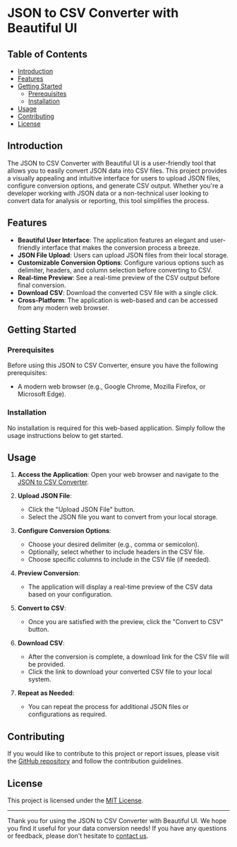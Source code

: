 # JSON to CSV Converter with Beautiful UI

## Table of Contents
- [Introduction](#introduction)
- [Features](#features)
- [Getting Started](#getting-started)
  - [Prerequisites](#prerequisites)
  - [Installation](#installation)
- [Usage](#usage)
- [Contributing](#contributing)
- [License](#license)

## Introduction

The JSON to CSV Converter with Beautiful UI is a user-friendly tool that allows you to easily convert JSON data into CSV files. This project provides a visually appealing and intuitive interface for users to upload JSON files, configure conversion options, and generate CSV output. Whether you're a developer working with JSON data or a non-technical user looking to convert data for analysis or reporting, this tool simplifies the process.

## Features

- **Beautiful User Interface**: The application features an elegant and user-friendly interface that makes the conversion process a breeze.
- **JSON File Upload**: Users can upload JSON files from their local storage.
- **Customizable Conversion Options**: Configure various options such as delimiter, headers, and column selection before converting to CSV.
- **Real-time Preview**: See a real-time preview of the CSV output before final conversion.
- **Download CSV**: Download the converted CSV file with a single click.
- **Cross-Platform**: The application is web-based and can be accessed from any modern web browser.

## Getting Started

### Prerequisites

Before using this JSON to CSV Converter, ensure you have the following prerequisites:

- A modern web browser (e.g., Google Chrome, Mozilla Firefox, or Microsoft Edge).

### Installation

No installation is required for this web-based application. Simply follow the usage instructions below to get started.

## Usage

1. **Access the Application**: Open your web browser and navigate to the [JSON to CSV Converter](https://example.com/json-to-csv-converter).

2. **Upload JSON File**:
   - Click the "Upload JSON File" button.
   - Select the JSON file you want to convert from your local storage.

3. **Configure Conversion Options**:
   - Choose your desired delimiter (e.g., comma or semicolon).
   - Optionally, select whether to include headers in the CSV file.
   - Choose specific columns to include in the CSV file (if needed).

4. **Preview Conversion**:
   - The application will display a real-time preview of the CSV data based on your configuration.

5. **Convert to CSV**:
   - Once you are satisfied with the preview, click the "Convert to CSV" button.

6. **Download CSV**:
   - After the conversion is complete, a download link for the CSV file will be provided.
   - Click the link to download your converted CSV file to your local system.

7. **Repeat as Needed**:
   - You can repeat the process for additional JSON files or configurations as required.

## Contributing

If you would like to contribute to this project or report issues, please visit the [GitHub repository](https://github.com/yourusername/json-to-csv-converter) and follow the contribution guidelines.

## License

This project is licensed under the [MIT License](LICENSE.md).

---

Thank you for using the JSON to CSV Converter with Beautiful UI. We hope you find it useful for your data conversion needs! If you have any questions or feedback, please don't hesitate to [contact us](mailto:contact@example.com).

